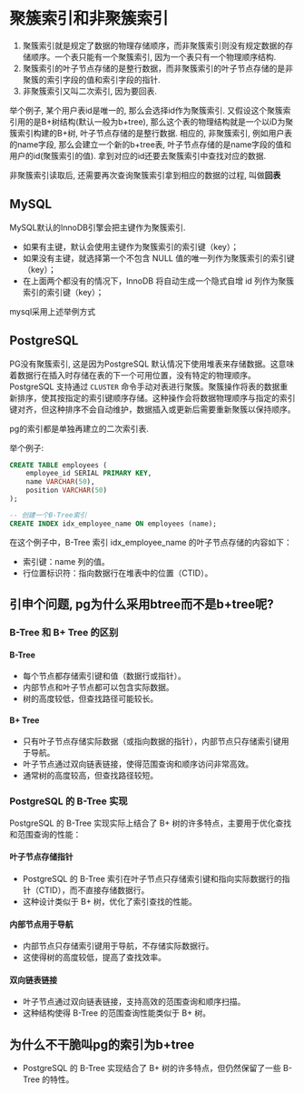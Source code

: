# 聚簇索引和非聚簇索引

1. 聚簇索引就是规定了数据的物理存储顺序，而非聚簇索引则没有规定数据的存储顺序。一个表只能有一个聚簇索引, 因为一个表只有一个物理顺序结构.
2. 聚簇索引的叶子节点存储的是整行数据，而非聚簇索引的叶子节点存储的是非聚簇的索引字段的值和索引字段的指针.
3. 非聚簇索引又叫二次索引, 因为要回表.

举个例子, 某个用户表id是唯一的, 那么会选择id作为聚簇索引. 又假设这个聚簇索引用的是B+树结构(默认一般为b+tree), 那么这个表的物理结构就是一个以iD为聚簇索引构建的B+树, 叶子节点存储的是整行数据.
相应的, 非聚簇索引, 例如用户表的name字段, 那么会建立一个新的b+tree表, 叶子节点存储的是name字段的值和用户的id(聚簇索引的值). 拿到对应的id还要去聚簇索引中查找对应的数据.

非聚簇索引读取后, 还需要再次查询聚簇索引拿到相应的数据的过程, 叫做**回表**

## MySQL

MySQL默认的InnoDB引擎会把主键作为聚簇索引.

* 如果有主键，默认会使用主键作为聚簇索引的索引键（key）；
* 如果没有主键，就选择第一个不包含 NULL 值的唯一列作为聚簇索引的索引键（key）；
* 在上面两个都没有的情况下，InnoDB 将自动生成一个隐式自增 id 列作为聚簇索引的索引键（key）；

mysql采用上述举例方式

## PostgreSQL

PG没有聚簇索引, 这是因为PostgreSQL 默认情况下使用堆表来存储数据。这意味着数据行在插入时存储在表的下一个可用位置，没有特定的物理顺序。PostgreSQL 支持通过 `CLUSTER` 命令手动对表进行聚簇。聚簇操作将表的数据重新排序，使其按指定的索引键顺序存储。这种操作会将数据物理顺序与指定的索引键对齐，但这种排序不会自动维护，数据插入或更新后需要重新聚簇以保持顺序。

pg的索引都是单独再建立的二次索引表.

举个例子:

```sql
CREATE TABLE employees (
    employee_id SERIAL PRIMARY KEY,
    name VARCHAR(50),
    position VARCHAR(50)
);

-- 创建一个B-Tree索引
CREATE INDEX idx_employee_name ON employees (name);
```

在这个例子中，B-Tree 索引 idx_employee_name 的叶子节点存储的内容如下：

* 索引键：name 列的值。
* 行位置标识符：指向数据行在堆表中的位置（CTID）。

## 引申个问题, pg为什么采用btree而不是b+tree呢?

### B-Tree 和 B+ Tree 的区别

#### B-Tree

* 每个节点都存储索引键和值（数据行或指针）。
* 内部节点和叶子节点都可以包含实际数据。
* 树的高度较低，但查找路径可能较长。

#### B+ Tree

* 只有叶子节点存储实际数据（或指向数据的指针），内部节点只存储索引键用于导航。
* 叶子节点通过双向链表链接，使得范围查询和顺序访问非常高效。
* 通常树的高度较高，但查找路径较短。

### PostgreSQL 的 B-Tree 实现

PostgreSQL 的 B-Tree 实现实际上结合了 B+ 树的许多特点，主要用于优化查找和范围查询的性能：

#### 叶子节点存储指针

* PostgreSQL 的 B-Tree 索引在叶子节点只存储索引键和指向实际数据行的指针（CTID），而不直接存储数据行。
* 这种设计类似于 B+ 树，优化了索引查找的性能。

#### 内部节点用于导航

* 内部节点只存储索引键用于导航，不存储实际数据行。
* 这使得树的高度较低，提高了查找效率。

#### 双向链表链接

* 叶子节点通过双向链表链接，支持高效的范围查询和顺序扫描。
* 这种结构使得 B-Tree 的范围查询性能类似于 B+ 树。

## 为什么不干脆叫pg的索引为b+tree

* PostgreSQL 的 B-Tree 实现结合了 B+ 树的许多特点，但仍然保留了一些 B-Tree 的特性。